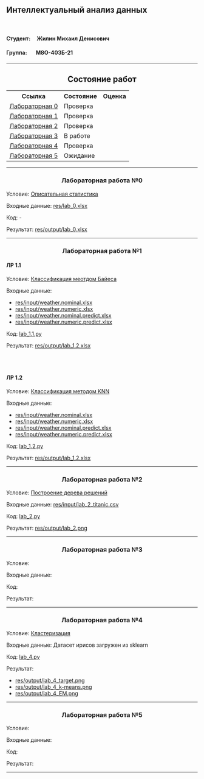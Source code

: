 ## Интеллектуальный анализ данных
\
[]()
#### Студент:&nbsp;&nbsp;&nbsp;&nbsp;&nbsp;Жилин Михаил Денисович 
#### Группа:&nbsp;&nbsp;&nbsp;&nbsp;&nbsp;&nbsp;&nbsp;М8О-403Б-21

---
<h2 align="center">Состояние работ</h2>
<table>
    <tr>
        <th>Ссылка</th>
        <th>Состояние</th>
        <th>Оценка</th>
    </tr>
    <tr>
        <td><a href="#lab-0">Лабораторная 0</a></td>
        <td>Проверка</td>
        <td></td>
    </tr>
    <tr>
        <td><a href="#lab-1">Лабораторная 1</a></td>
        <td>Проверка</td>
        <td></td>
    </tr>
    <tr>
        <td><a href="#lab-2">Лабораторная 2</a></td>
        <td>Проверка</td>
        <td></td>
    </tr>
    <tr>
        <td><a href="#lab-3">Лабораторная 3</a></td>
        <td>В работе</td>
        <td></td>
    </tr>
    <tr>
        <td><a href="#lab-4">Лабораторная 4</a></td>
        <td>Проверка</td>
        <td></td>
    </tr>
    <tr>
        <td><a href="#lab-5">Лабораторная 5</a></td>
        <td>Ожидание</td>
        <td></td>
    </tr>
</table>

---

<h3 id="lab-0" align="center">
    <strong>Лабораторная работа №0</strong>
</h3>
<div>
    <p>
        Условие:
        <a href="https://docs.google.com/presentation/d/1T1-X7CiXa2aiQnaKMjcpyxx6AuQEvvxISSTOO6vhOS8/edit#slide=id.p29">Описательная статистика</a>
    </p>
    <p>
        Входные данные:
        <a href="https://github.com/Krukrukruzhka/MAI_Resources/blob/main/Data_science/res/input/lab_0.xlsx">res/lab_0.xlsx</a>
    </p>
    <p>
        Код: -
        <a href=""></a>
    </p>
    <p>
        Результат:
        <a href="https://github.com/Krukrukruzhka/MAI_Resources/blob/main/Data_science/res/output/lab_0.xlsx">res/output/lab_0.xlsx</a>
    </p> 
</div>

---

<h3 id="lab-1" align="center">
    <strong>Лабораторная работа №1</strong>
</h3>
<h4>ЛР 1.1</h4>
<div>
    <p>
        Условие:
        <a href="https://docs.google.com/presentation/d/14RANUQUghd01gKPyr5POLkw67or8YFGv33M4GnPKric/edit#slide=id.p2">Классификация меотдом Байеса</a>
    </p>
    <p>
        Входные данные:
    </p>
    <ul>
        <li><a href="https://github.com/Krukrukruzhka/MAI_Resources/blob/main/Data_science/res/input/weather.nominal.xlsx">res/input/weather.nominal.xlsx</a></li>
        <li><a href="https://github.com/Krukrukruzhka/MAI_Resources/blob/main/Data_science/res/input/weather.numeric.xlsx">res/input/weather.numeric.xlsx</a></li>
        <li><a href="https://github.com/Krukrukruzhka/MAI_Resources/blob/main/Data_science/res/input/weather.nominal.predict.xlsx">res/input/weather.nominal.predict.xlsx</a></li>
        <li><a href="https://github.com/Krukrukruzhka/MAI_Resources/blob/main/Data_science/res/input/weather.numeric.predict.xlsx">res/input/weather.numeric.predict.xlsx</a></li>
    </ul>
    <p>
        Код:
        <a href="https://github.com/Krukrukruzhka/MAI_Resources/blob/main/Data_science/lab_1.1.py">lab_1.1.py</a>
    </p>
    <p>
        Результат:
        <a href="https://github.com/Krukrukruzhka/MAI_Resources/blob/main/Data_science/res/output/lab_1.1.xlsx">res/output/lab_1.2.xlsx</a>
    </p> 
</div>
<br>
<br>
<h4>ЛР 1.2</h4>
<div>
    <p>
        Условие:
        <a href="https://docs.google.com/presentation/d/1xaUNGA2fOd2ehZmu63pNHjKu3wgklVXu1mhAGQhYa9M/edit#slide=id.p2">Классификация методом KNN</a>
    </p>
    <p>
        Входные данные:
    </p>
    <ul>
        <li><a href="https://github.com/Krukrukruzhka/MAI_Resources/blob/main/Data_science/res/input/weather.nominal.xlsx">res/input/weather.nominal.xlsx</a></li>
        <li><a href="https://github.com/Krukrukruzhka/MAI_Resources/blob/main/Data_science/res/input/weather.numeric.xlsx">res/input/weather.numeric.xlsx</a></li>
        <li><a href="https://github.com/Krukrukruzhka/MAI_Resources/blob/main/Data_science/res/input/weather.nominal.predict.xlsx">res/input/weather.nominal.predict.xlsx</a></li>
        <li><a href="https://github.com/Krukrukruzhka/MAI_Resources/blob/main/Data_science/res/input/weather.numeric.predict.xlsx">res/input/weather.numeric.predict.xlsx</a></li>
    </ul>
    <p>
        Код:
        <a href="https://github.com/Krukrukruzhka/MAI_Resources/blob/main/Data_science/lab_1.2.py">lab_1.2.py</a>
    </p>
    <p>
        Результат:
        <a href="https://github.com/Krukrukruzhka/MAI_Resources/blob/main/Data_science/res/output/lab_1.2.xlsx">res/output/lab_1.2.xlsx</a>
    </p> 
</div>

---

<h3 id="lab-2" align="center">
    <strong>Лабораторная работа №2</strong>
</h3>
<div>
    <p>
        Условие:
        <a href="https://docs.google.com/presentation/d/1l0yUQUNmxyQPVk2EyGqhZaqsY5sAayASmLSwFHDtiIE/edit#slide=id.p2">Построение дерева решений</a>
    </p>
    <p>
        Входные данные:
        <a href="https://github.com/Krukrukruzhka/MAI_Resources/blob/main/Data_science/res/input/lab_2_titanic.csv">res/input/lab_2_titanic.csv</a>
    </p>
    <p>
        Код:
        <a href="https://github.com/Krukrukruzhka/MAI_Resources/blob/main/Data_science/lab_2.py">lab_2.py</a>
    </p>
    <p>
        Результат:
        <a href="https://github.com/Krukrukruzhka/MAI_Resources/blob/main/Data_science/res/output/lab_2.png">res/output/lab_2.png</a>
    </p> 
</div>

---

<h3 id="lab-3" align="center">
    <strong>Лабораторная работа №3</strong>
</h3>
<div>
    <p>
        Условие:
        <a href=""></a>
    </p>
    <p>
        Входные данные:
        <a href=""></a>
    </p>
    <p>
        Код:
        <a href=""></a>
    </p>
    <p>
        Результат:
        <a href=""></a>
    </p> 
</div>

---

<h3 id="lab-4" align="center">
    <strong>Лабораторная работа №4</strong>
</h3>
<div>
    <p>
        Условие:
        <a href="https://docs.google.com/presentation/d/18jop-jwzHY05zLirRJViO1WrRERMjKNrNiv4IEuSvtY/edit#slide=id.p2">Кластеризация</a>
    </p>
    <p>
        Входные данные: Датасет ирисов загружен из sklearn
    </p>
    <p>
        Код:
        <a href="https://github.com/Krukrukruzhka/MAI_Resources/blob/main/Data_science/lab_4.py">lab_4.py</a>
    </p>
    <p>
        Результат:
    </p> 
    <ul>
        <li><a href="https://github.com/Krukrukruzhka/MAI_Resources/blob/main/Data_science/res/output/lab_4_target.png">res/output/lab_4_target.png</a></li>
        <li><a href="https://github.com/Krukrukruzhka/MAI_Resources/blob/main/Data_science/res/output/lab_4_k-means.png">res/output/lab_4_k-means.png</a></li>
        <li><a href="https://github.com/Krukrukruzhka/MAI_Resources/blob/main/Data_science/res/output/lab_4_EM.png">res/output/lab_4_EM.png</a></li>
    </ul>
</div>

---

<h3 id="lab-5" align="center">
    <strong>Лабораторная работа №5</strong>
</h3>
<div>
    <p>
        Условие:
        <a href=""></a>
    </p>
    <p>
        Входные данные:
        <a href=""></a>
    </p>
    <p>
        Код:
        <a href=""></a>
    </p>
    <p>
        Результат:
        <a href=""></a>
    </p> 
</div>

---